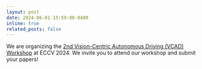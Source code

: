 ```yaml
---
layout: post
date: 2024-06-01 15:59:00-0400
inline: true
related_posts: false
---
```


We are organizing the [2nd Vision-Centric Autonomous Driving (VCAD) Workshop](https://vcad-workshop.github.io/) at ECCV 2024. We invite you to attend our workshop and submit your papers!
